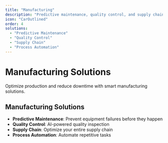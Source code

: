 ```yaml
---
title: "Manufacturing"
description: "Predictive maintenance, quality control, and supply chain optimization"
icon: "CarOutlined"
order: 4
solutions:
  - "Predictive Maintenance"
  - "Quality Control"
  - "Supply Chain"
  - "Process Automation"
---
```


# Manufacturing Solutions

Optimize production and reduce downtime with smart manufacturing solutions.

## Manufacturing Solutions

- **Predictive Maintenance**: Prevent equipment failures before they happen
- **Quality Control**: AI-powered quality inspection
- **Supply Chain**: Optimize your entire supply chain
- **Process Automation**: Automate repetitive tasks
